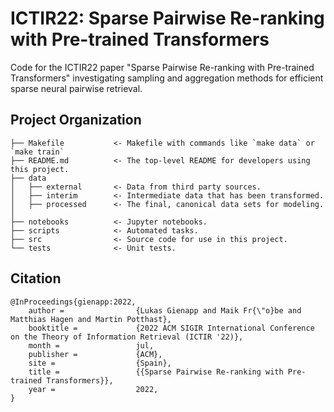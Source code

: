 # ICTIR22: Sparse Pairwise Re-ranking with Pre-trained Transformers

Code for the ICTIR22 paper "Sparse Pairwise Re-ranking with Pre-trained Transformers" investigating sampling and aggregation methods for efficient sparse neural pairwise retrieval. 

## Project Organization

    ├── Makefile           <- Makefile with commands like `make data` or `make train`
    ├── README.md          <- The top-level README for developers using this project.
    ├── data
    │   ├── external       <- Data from third party sources.
    │   ├── interim        <- Intermediate data that has been transformed.
    │   ├── processed      <- The final, canonical data sets for modeling.
    │
    ├── notebooks          <- Jupyter notebooks.
    ├── scripts            <- Automated tasks.
    ├── src                <- Source code for use in this project.
    └── tests              <- Unit tests.

## Citation

    @InProceedings{gienapp:2022,
        author =                {Lukas Gienapp and Maik Fr{\"o}be and Matthias Hagen and Martin Potthast},
        booktitle =             {2022 ACM SIGIR International Conference on the Theory of Information Retrieval (ICTIR '22)},
        month =                 jul,
        publisher =             {ACM},
        site =                  {Spain},
        title =                 {{Sparse Pairwise Re-ranking with Pre-trained Transformers}},
        year =                  2022,
    }